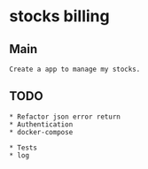 # stocks billing
## Main
    Create a app to manage my stocks.

## TODO
    * Refactor json error return
    * Authentication
    * docker-compose

    * Tests
    * log
